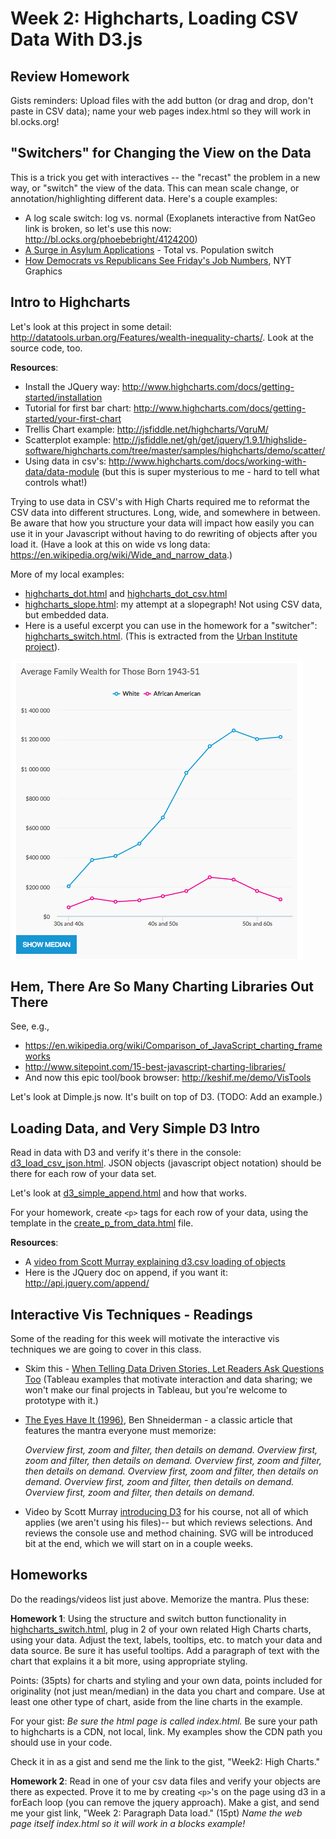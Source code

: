 # Week 2: Highcharts, Loading CSV Data With D3.js

## Review Homework

Gists reminders: Upload files with the add button (or drag and drop, don't paste in CSV data); name your web pages index.html so they will work in bl.ocks.org!


## "Switchers" for Changing the View on the Data

This is a trick you get with interactives -- the "recast" the problem in a new way, or "switch" the view of the data.  This can mean scale change, or annotation/highlighting different data.  Here's a couple examples:

* A log scale switch: log vs. normal (Exoplanets interactive from NatGeo link is broken, so let's use this now: http://bl.ocks.org/phoebebright/4124200)
* [A Surge in Asylum Applications](http://www.nytimes.com/interactive/2015/08/28/world/europe/countries-under-strain-from-european-migration-crisis.html?smid=tw-nytimes&_r=0) - Total vs. Population switch
* [How Democrats vs Republicans See Friday's Job Numbers](http://www.nytimes.com/interactive/2012/10/05/business/economy/one-report-diverging-perspectives.html?_r=2&), NYT Graphics


## Intro to Highcharts

Let's look at this project in some detail: http://datatools.urban.org/Features/wealth-inequality-charts/. Look at the source code, too.

**Resources**:

* Install the JQuery way: http://www.highcharts.com/docs/getting-started/installation
* Tutorial for first bar chart: http://www.highcharts.com/docs/getting-started/your-first-chart
* Trellis Chart example: http://jsfiddle.net/highcharts/VqruM/
* Scatterplot example: http://jsfiddle.net/gh/get/jquery/1.9.1/highslide-software/highcharts.com/tree/master/samples/highcharts/demo/scatter/
* Using data in csv's: http://www.highcharts.com/docs/working-with-data/data-module (but this is super mysterious to me - hard to tell what controls what!)

Trying to use data in CSV's with High Charts required me to reformat the CSV data into different structures.  Long, wide, and somewhere in between. Be aware that how you structure your data will impact how easily you can use it in your Javascript without having to do rewriting of objects after you load it.  (Have a look at this on wide vs long data: https://en.wikipedia.org/wiki/Wide_and_narrow_data.)

More of my local examples:

* [highcharts_dot.html](highcharts_dot.html) and [highcharts_dot_csv.html](highcharts_dot_csv.html)
* [highcharts_slope.html](highcharts_slope.html): my attempt at a slopegraph! Not using CSV data, but embedded data.
* Here is a useful excerpt you can use in the homework for a "switcher": [highcharts_switch.html](highcharts_switch.html). (This is extracted from the [Urban Institute project](http://datatools.urban.org/Features/wealth-inequality-charts/)).

![switcher](img/highcharts_switch.png)



## Hem, There Are So Many Charting Libraries Out There

See, e.g.,

* https://en.wikipedia.org/wiki/Comparison_of_JavaScript_charting_frameworks
* http://www.sitepoint.com/15-best-javascript-charting-libraries/
* And now this epic tool/book browser: http://keshif.me/demo/VisTools

Let's look at Dimple.js now. It's built on top of D3.
(TODO: Add an example.)


## Loading Data, and Very Simple D3 Intro

Read in data with D3 and verify it's there in the console: [d3_load_csv_json.html](d3_load_csv_json.html).  JSON objects (javascript object notation) should be there for each row of your data set.

Let's look at [d3_simple_append.html](d3_simple_append.html) and how that works.

For your homework, create `<p>` tags for each row of your data, using the template in the [create_p_from_data.html](create_p_from_data.html) file.

**Resources**:

* A [video from Scott Murray explaining d3.csv loading of objects](https://www.youtube.com/watch?v=KqEm-3tofBA&list=PL0tDk-f4v1uhQn6iA8M-eGRzIX5Lqsm9F&index=6)
* Here is the JQuery doc on append, if you want it: http://api.jquery.com/append/


## Interactive Vis Techniques - Readings

Some of the reading for this week will motivate the interactive vis techniques we are going to cover in this class.

* Skim this - [When Telling Data Driven Stories, Let Readers Ask Questions Too](http://mediashift.org/2015/08/when-telling-data-driven-stories-let-readers-ask-questions-too/) (Tableau examples that motivate interaction and data sharing; we won't make our final projects in Tableau, but you're welcome to prototype with it.)
* [The Eyes Have It (1996)](shneidermanEyesHaveIt.pdf), Ben Shneiderman - a classic article that features the mantra everyone must memorize:

    *Overview first, zoom and filter, then details on demand.
    Overview first, zoom and filter, then details on demand.
    Overview first, zoom and filter, then details on demand.
    Overview first, zoom and filter, then details on demand.
    Overview first, zoom and filter, then details on demand.
    Overview first, zoom and filter, then details on demand.*

* Video by Scott Murray [introducing D3](https://www.youtube.com/watch?v=DRIlogs5vzw&list=PL0tDk-f4v1uhQn6iA8M-eGRzIX5Lqsm9F&index=5) for his course, not all of which applies (we aren't using his files)-- but which reviews selections. And reviews the console use and method chaining.  SVG will be introduced  bit at the end, which we will start on in a couple weeks.

## Homeworks

Do the readings/videos list just above.  Memorize the mantra. Plus these:

**Homework 1**: Using the structure and switch button functionality in [highcharts_switch.html](highcharts_switch.html), plug in 2 of your own related High Charts charts, using your data. Adjust the text, labels, tooltips, etc. to match your data and data source.  Be sure it has useful tooltips.  Add a paragraph of text with the chart that explains it a bit more, using appropriate styling.

Points: (35pts) for charts and styling and your own data, points included for originality (not just mean/median) in the data you chart and compare. Use at least one other type of chart, aside from the line charts in the example.

For your gist: *Be sure the html page is called index.html.*  Be sure your path to highcharts is a CDN, not local, link.
My examples show the CDN path you should use in your code.

  Check it in as a gist and send me the link to the gist, "Week2: High Charts."

**Homework 2**: Read in one of your csv data files and verify your objects are there as expected. Prove it to me by creating `<p>`'s on the page using d3 in a forEach loop (you can remove the jquery approach). Make a gist, and send me your gist link, "Week 2: Paragraph Data load." (15pt)  *Name the web page itself index.html so it will work in a blocks example!*



